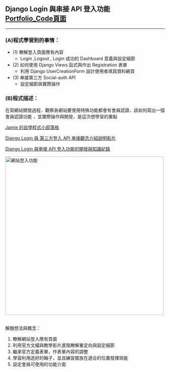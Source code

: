 ## Django Login 與串接 API 登入功能  <br/>[Portfolio_Code頁面](https://huangjamison.github.io/Portfolio_Code/)
---
### (A)程式學習到的事情：
* (1) 瞭解登入頁面應有內容
  * Login ,Logout , Login 成功的 Dashboard 意義與設定細節 
* (2) 如何使用 Django Views 函式與作出 Registration 表單
  * 利用 Django UserCreationForm 設計使用者填寫資料網頁 
* (3) 串接第三方 Social-auth API 
  * 設定細節與實際操作   

### (B)程式描述：
在寫網站開發過程，觀察各網站要使用特殊功能都會有會員認證，該如何寫出一個會員認證功能
，並實際操作與開發，是這次想學習的重點

[Jamie 的自學程式小部落格](https://jamie-web-heroku.herokuapp.com/index/)

[Django Login 與 第三方登入 API 串接觀念介紹說明影片](https://www.youtube.com/watch?v=wDQmJvlgXKY)

[Django Login 與串接 API 登入功能的開發與知識紀錄](https://reurl.cc/RdjGox)


<img src="https://i.imgur.com/SEb543F.png" alt="網站登入功能" title="width=400" width="500" />
<br/><br/>


解題想法與概念：
1. 瞭解網站登入應有頁面
2. 利用官方文檔與教學影片進階瞭解重定向與設定細節
3. 繼承官方定義表單，作表單內容的調整
4. 學習利用造好的輪子，並且練習擺放在適合的位置發揮效能
5. 設定會員可使用的功能介面
